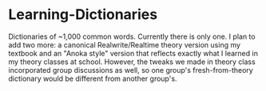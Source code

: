 # Learning-Dictionaries
Dictionaries of ~1,000 common words. Currently there is only one.
I plan to add two more: a canonical Realwrite/Realtime theory version using my textbook and an "Anoka style" version that reflects exactly what I learned in my theory classes at school. However, the tweaks we made in theory class incorporated group discussions as well, so one group's fresh-from-theory dictionary would be different from another group's.
